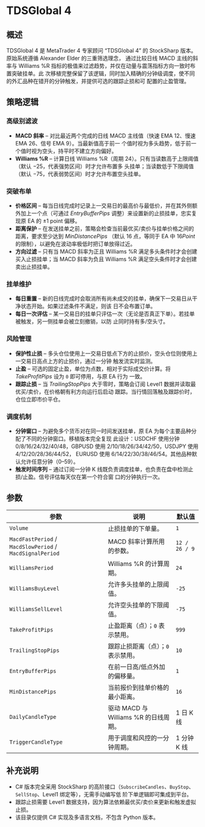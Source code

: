 # TDSGlobal 4

## 概述
TDSGlobal 4 是 MetaTrader 4 专家顾问 “TDSGlobal 4” 的 StockSharp 版本。原始系统遵循 Alexander Elder 的三重筛选理念，
通过比较日线 MACD 主线的斜率与 Williams %R 指标的极值来过滤趋势，并仅在动量与震荡指标方向一致时布置突破挂单。此
次移植完整保留了该逻辑，同时加入精确的分钟级调度，使不同的外汇品种在错开的分钟触发，并提供可选的跟踪止损和可
配置的止盈管理。

## 策略逻辑
### 高级别滤波
* **MACD 斜率** – 对比最近两个完成的日线 MACD 主线值（快速 EMA 12、慢速 EMA 26、信号 EMA 9）。当最新值高于前一
个值时视为多头趋势，低于前一个值时视为空头，持平时不建立方向偏好。
* **Williams %R** – 计算日线 Williams %R（周期 24）。只有当读数高于上限阈值（默认 −25，代表强势区间）时才允许布置多
头挂单；当读数低于下限阈值（默认 −75，代表弱势区间）时才允许布置空头挂单。

### 突破布单
* **价格区间** – 每当日线完成时记录上一交易日的最高价与最低价，并在其外侧额外加上一个点（可通过 *EntryBufferPips*
 调整）来设置新的止损挂单，忠实复现原 EA 的 ±1 point 偏移。
* **距离保护** – 在发送挂单之前，策略会检查当前最优买/卖价与挂单价格之间的距离，要求至少达到 *MinDistancePips*
（默认 16 点，等同于 EA 中 16*Point* 的限制），以避免在波动率极低时把订单放得过近。
* **方向过滤** – 只有当 MACD 斜率为正且 Williams %R 满足多头条件时才会创建买入止损挂单；当 MACD 斜率为负且
Williams %R 满足空头条件时才会创建卖出止损挂单。

### 挂单维护
* **每日重置** – 新的日线完成时会取消所有尚未成交的挂单，确保下一交易日从干净状态开始。如果过滤条件不满足，则该
日不会布置订单。
* **每日一次评估** – 某一交易日的挂单只评估一次（无论是否真正下单）。若挂单被触发，另一侧挂单会被立刻撤销，以防
止同时持有多/空头寸。

### 风险管理
* **保护性止损** – 多头仓位使用上一交易日低点下方的止损价，空头仓位则使用上一交易日高点上方的止损价，通过一分钟
触发流实时监测。
* **止盈** – 可选的固定止盈，单位为点数，相对于实际成交价计算。将 *TakeProfitPips* 设为 `0` 即可停用，与原 EA 行为
一致。
* **跟踪止损** – 当 *TrailingStopPips* 大于零时，策略会订阅 Level1 数据并读取最优买/卖价，在价格朝有利方向运行后启动
跟踪。当行情回落触及跟踪价时，仓位立即市价平仓。

### 调度机制
* **分钟窗口** – 为避免多个货币对在同一时间发送挂单，原 EA 为每个主要品种分配了不同的分钟窗口。移植版本完全复现
此设计：USDCHF 使用分钟 0/8/16/24/32/40/48，GBPUSD 使用 2/10/18/26/34/42/50，USDJPY 使用 4/12/20/28/36/44/52，
EURUSD 使用 6/14/22/30/38/46/54。其他品种默认允许任意分钟（0–59）。
* **触发时间序列** – 通过订阅一分钟 K 线既负责调度挂单，也负责在盘中检测止损/止盈。信号评估每天仅在第一个符合窗
口的分钟执行一次。

## 参数
| 参数 | 说明 | 默认值 |
|------|------|--------|
| `Volume` | 止损挂单的下单量。 | `1` |
| `MacdFastPeriod` / `MacdSlowPeriod` / `MacdSignalPeriod` | MACD 斜率计算所用的参数。 | `12 / 26 / 9` |
| `WilliamsPeriod` | Williams %R 的计算周期。 | `24` |
| `WilliamsBuyLevel` | 允许多头挂单的上限阈值。 | `-25` |
| `WilliamsSellLevel` | 允许空头挂单的下限阈值。 | `-75` |
| `TakeProfitPips` | 止盈距离（点）；`0` 表示禁用。 | `999` |
| `TrailingStopPips` | 跟踪止损距离（点）；`0` 表示禁用。 | `10` |
| `EntryBufferPips` | 在前一日高/低点外加的偏移量。 | `1` |
| `MinDistancePips` | 当前报价到挂单价格的最小距离。 | `16` |
| `DailyCandleType` | 驱动 MACD 与 Williams %R 的日线周期。 | 1 日 K 线 |
| `TriggerCandleType` | 用于调度和风控的一分钟周期。 | 1 分钟 K 线 |

## 补充说明
* C# 版本完全采用 StockSharp 的高阶接口（`SubscribeCandles`、`BuyStop`、`SellStop`、Level1 绑定等），无需手动编写低
阶下单逻辑即可集成到平台。
* 跟踪止损需要 Level1 数据支持，因为算法依赖最优买/卖价来更新和触发虚拟止损。
* 该目录仅提供 C# 实现及多语言文档，不包含 Python 版本。

